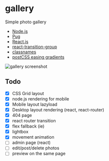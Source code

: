 # gallery
Simple photo gallery


* [Node.js](https://nodejs.org/)
* [Pug](https://pugjs.org/api/getting-started.html)
* [React.js](https://reactjs.org/)
* [react-transition-group](https://github.com/reactjs/react-transition-group)
* [classnames](https://github.com/JedWatson/classnames)
* [postCSS easing gradients](https://github.com/larsenwork/postcss-easing-gradients)


![gallery screenshot](https://image.ibb.co/dtxvsb/gallery_v5.jpg)


## Todo
- [x] CSS Grid layout
- [x] node.js rendering for mobile
- [x] Mobile layout lazyload
- [x] Desktop layout rendering (react, react-router)
- [x] 404 page
- [x] react router transition
- [x] flex fallback (ie)
- [x] lightbox
- [x] movement animation
- [ ] admin page (react)
- [ ] edit/post/delete photos
- [ ] preview on the same page